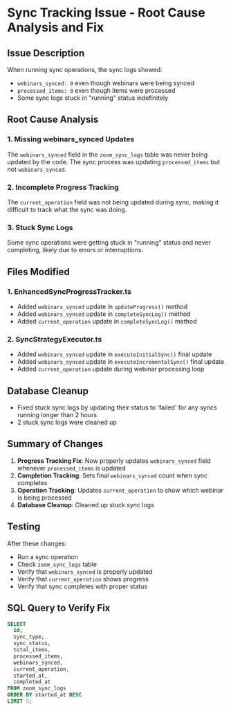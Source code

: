 # Sync Tracking Issue - Root Cause Analysis and Fix

## Issue Description
When running sync operations, the sync logs showed:
- `webinars_synced: 0` even though webinars were being synced
- `processed_items: 0` even though items were processed
- Some sync logs stuck in "running" status indefinitely

## Root Cause Analysis

### 1. Missing webinars_synced Updates
The `webinars_synced` field in the `zoom_sync_logs` table was never being updated by the code. The sync process was updating `processed_items` but not `webinars_synced`.

### 2. Incomplete Progress Tracking
The `current_operation` field was not being updated during sync, making it difficult to track what the sync was doing.

### 3. Stuck Sync Logs
Some sync operations were getting stuck in "running" status and never completing, likely due to errors or interruptions.

## Files Modified

### 1. EnhancedSyncProgressTracker.ts
- Added `webinars_synced` update in `updateProgress()` method
- Added `webinars_synced` update in `completeSyncLog()` method
- Added `current_operation` update in `completeSyncLog()` method

### 2. SyncStrategyExecutor.ts
- Added `webinars_synced` update in `executeInitialSync()` final update
- Added `webinars_synced` update in `executeIncrementalSync()` final update
- Added `current_operation` update during webinar processing loop

## Database Cleanup
- Fixed stuck sync logs by updating their status to 'failed' for any syncs running longer than 2 hours
- 2 stuck sync logs were cleaned up

## Summary of Changes

1. **Progress Tracking Fix**: Now properly updates `webinars_synced` field whenever `processed_items` is updated
2. **Completion Tracking**: Sets final `webinars_synced` count when sync completes
3. **Operation Tracking**: Updates `current_operation` to show which webinar is being processed
4. **Database Cleanup**: Cleaned up stuck sync logs

## Testing
After these changes:
- Run a sync operation
- Check `zoom_sync_logs` table
- Verify that `webinars_synced` is properly updated
- Verify that `current_operation` shows progress
- Verify that sync completes with proper status

## SQL Query to Verify Fix
```sql
SELECT 
  id,
  sync_type,
  sync_status,
  total_items,
  processed_items,
  webinars_synced,
  current_operation,
  started_at,
  completed_at
FROM zoom_sync_logs 
ORDER BY started_at DESC 
LIMIT 5;
```
